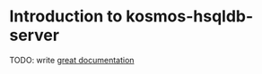 # Introduction to kosmos-hsqldb-server

TODO: write [great documentation](http://jacobian.org/writing/what-to-write/)
